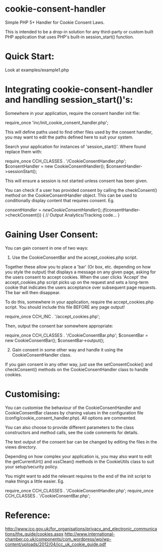 cookie-consent-handler
======================

Simple PHP 5+ Handler for Cookie Consent Laws.

This is intended to be a drop-in solution for any third-party or custom built PHP application that
uses PHP's built-in session_start() function.

Quick Start:
==================================================================

Look at examples/example1.php


Integrating cookie-consent-handler and handling session_start()'s:
==================================================================

Somewhere in your application, require the consent handler init file:

require_once 'inc/init_cookie_consent_handler.php';

This will define paths used to find other files used by the consent handler, you may want to edit
the paths defined here to suit your system.


Search your application for instances of 'session_start()'. Where found replace them with:

require_once CCH_CLASSES . '/CookieConsentHandler.php';
$consentHandler = new CookieConsentHandler();
$consentHandler->sessionStart();

This will ensure a session is not started unless consent has been given.


You can check if a user has provided consent by calling the checkConsent() method on the 
CookieConsentHandler object. This can be used to conditionally display content that requires 
consent. Eg.

$consentHandler = new CookieConsentHandler();
if ($consentHandler->checkConsent()) {
    // Output Analytics/Tracking code...
}

Gaining User Consent:
=================================================================

You can gain consent in one of two ways:

1) Use the CookieConsentBar and the accept_cookies.php script.

Together these allow you to place a 'bar' (Or box, etc. depending on how you style the output) that
displays a message on any given page, asking for the users consent to accept cookies. When the user
clicks 'Accept' the accept_cookies.php script picks up on the request and sets a long-term cookie
that indicates the users acceptance over subsequent page requests. The bar will then disappear.

To do this, somewhere in your application, require the accept_cookies.php script. You should include 
this file BEFORE any page output!

require_once CCH_INC . '/accept_cookies.php';

Then, output the consent bar somewhere appropriate:

require_once CCH_CLASSES . '/CookieConsentBar.php';
$consentBar = new CookieConsentBar();
$consentBar->output();

2) Gain consent in some other way and handle it using the CookieConsentHandler class.

If you gain consent in any other way, just use the setConsentCookie() and checkConsent()
methods on the CookieConsentHandler class to handle cookies.


Customising:
=================================================================

You can customise the behaviour of the CookieConsentHandler and CookieConsentBar classes by chaning
values in the configuration file (config/cookie_consent_handler.php). All options are commented.

You can also choose to provide different parameters to the class constructors and method calls, see
the code comments for details.

The text output of the consent bar can be changed by editing the files in the views directory.

Depending on how complex your application is, you may also want to edit the getCurrentUrl() and
xssClean() methods in the CookieUtils class to suit your setup/security policy.

You might want to add the relevant requires to the end of the init script to make things a little
easier. Eg.

require_once CCH_CLASSES . '/CookieConsentHandler.php';
require_once CCH_CLASSES . '/CookieConsentBar.php';

Reference: 
=================================================================

http://www.ico.gov.uk/for_organisations/privacy_and_electronic_communications/the_guide/cookies.aspx
http://www.international-chamber.co.uk/components/com_wordpress/wp/wp-content/uploads/2012/04/icc_uk_cookie_guide.pdf